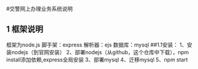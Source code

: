 #交警网上办理业务系统说明

## 1 框架说明
框架为node.js
脚手架：express
解析器：ejs
数据库：mysql
##1.1安装：
1、安装nodejs（到官网安装）
2、部署nodejs（从github，这个仓库中下载），npm install添加依赖,express全局安装
3、部署mysql
4、迁移mysql
5、npm start